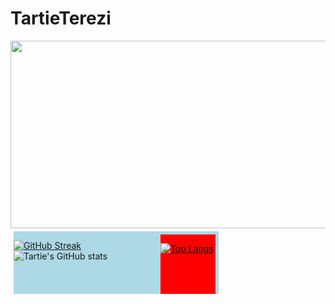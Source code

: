 # TartieTerezi
 

<a href="https://github.com/devxb/gitanimals">
<img
  src="https://render.gitanimals.org/farms/TartieTerezi"
  width="1000"
  height="300"
/>
</a>
  

<section style="display: flex;
    flex-wrap: nowrap;
    justify-content: flex-start;
    align-items: flex-start;
    align-content: flex-start;
    width: 65%;
    background-color: #2f1d58;
    height: 80vh;
    overflow: auto;
    flex-direction: row;>
<div style=width: 100px;
    height: 100px;
    margin: 5px;
    background-color: lightblue;">

[![GitHub Streak](https://streak-stats.demolab.com?user=TartieTerezi&amp;border_radius=4.2&amp;locale=fr)](https://git.io/streak-stats) ![Tartie's GitHub stats](https://github-readme-stats.vercel.app/api?username=TartieTerezi&amp;show_icons=true&amp;theme=solarized-light)</div>
<div style="width: 100px;
    height: 100px;
    margin: 5px;
    background-color: red;">

[![Top Langs](https://github-readme-stats.vercel.app/api/top-langs/?username=TartieTerezi&amp;theme=solarized-light)](https://github.com/anuraghazra/github-readme-stats)</div>
</section>
